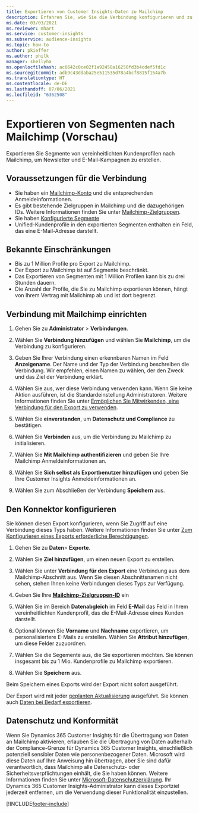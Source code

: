 ```yaml
---
title: Exportieren von Customer Insights-Daten zu Mailchimp
description: Erfahren Sie, wie Sie die Verbindung konfigurieren und zu Mailchimp exportieren.
ms.date: 03/03/2021
ms.reviewer: mhart
ms.service: customer-insights
ms.subservice: audience-insights
ms.topic: how-to
author: pkieffer
ms.author: philk
manager: shellyha
ms.openlocfilehash: ac6642c0ce02f1a92458a16250fd3b4cdef5fd1c
ms.sourcegitcommit: adb9c43ddaba25e511535d78a4bcf8815f154a7b
ms.translationtype: HT
ms.contentlocale: de-DE
ms.lasthandoff: 07/06/2021
ms.locfileid: "6362508"
---
```

# <a name="export-segments-to-mailchimp-preview"></a>Exportieren von Segmenten nach Mailchimp (Vorschau)

Exportieren Sie Segmente von vereinheitlichten Kundenprofilen nach Mailchimp, um Newsletter und E-Mail-Kampagnen zu erstellen.

## <a name="prerequisites-for-connection"></a>Voraussetzungen für die Verbindung

-   Sie haben ein [Mailchimp-Konto](https://mailchimp.com/) und die entsprechenden Anmeldeinformationen.
-   Es gibt bestehende Zielgruppen in Mailchimp und die dazugehörigen IDs. Weitere Informationen finden Sie unter [Mailchimp-Zielgruppen](https://mailchimp.com/help/create-audience/).
-   Sie haben [Konfigurierte Segmente](segments.md)
-   Unified-Kundenprofile in den exportierten Segmenten enthalten ein Feld, das eine E-Mail-Adresse darstellt.

## <a name="known-limitations"></a>Bekannte Einschränkungen

- Bis zu 1 Million Profile pro Export zu Mailchimp.
- Der Export zu Mailchimp ist auf Segmente beschränkt.
- Das Exportieren von Segmenten mit 1 Million Profilen kann bis zu drei Stunden dauern. 
- Die Anzahl der Profile, die Sie zu Mailchimp exportieren können, hängt von Ihrem Vertrag mit Mailchimp ab und ist dort begrenzt.

## <a name="set-up-connection-to-mailchimp"></a>Verbindung mit Mailchimp einrichten

1. Gehen Sie zu **Administrator** > **Verbindungen**.

1. Wählen Sie **Verbindung hinzufügen** und wählen Sie **Mailchimp**, um die Verbindung zu konfigurieren.

1. Geben Sie Ihrer Verbindung einen erkennbaren Namen im Feld **Anzeigename**. Der Name und der Typ der Verbindung beschreiben die Verbindung. Wir empfehlen, einen Namen zu wählen, der den Zweck und das Ziel der Verbindung erklärt.

1. Wählen Sie aus, wer diese Verbindung verwenden kann. Wenn Sie keine Aktion ausführen, ist die Standardeinstellung Administratoren. Weitere Informationen finden Sie unter [Ermöglichen Sie Mitwirkenden, eine Verbindung für den Export zu verwenden](connections.md#allow-contributors-to-use-a-connection-for-exports).

1. Wählen Sie **einverstanden**, um **Datenschutz und Compliance** zu bestätigen.

1. Wählen Sie **Verbinden** aus, um die Verbindung zu Mailchimp zu initialisieren.

1. Wählen Sie **Mit Mailchimp authentifizieren** und geben Sie Ihre Mailchimp Anmeldeinformationen an.

1. Wählen Sie **Sich selbst als Exportbenutzer hinzufügen** und geben Sie Ihre Customer Insights Anmeldeinformationen an.

1. Wählen Sie zum Abschließen der Verbindung **Speichern** aus. 

## <a name="configure-the-connector"></a>Den Konnektor konfigurieren

Sie können diesen Export konfigurieren, wenn Sie Zugriff auf eine Verbindung dieses Typs haben. Weitere Informationen finden Sie unter [Zum Konfigurieren eines Exports erforderliche Berechtigungen](export-destinations.md#set-up-a-new-export).

1. Gehen Sie zu **Daten**> **Exporte**.

1. Wählen Sie **Ziel hinzufügen**, um einen neuen Export zu erstellen.

1. Wählen Sie unter **Verbindung für den Export** eine Verbindung aus dem Mailchimp-Abschnitt aus. Wenn Sie diesen Abschnittsnamen nicht sehen, stehen Ihnen keine Verbindungen dieses Typs zur Verfügung.

1. Geben Sie Ihre **[Mailchimp-Zielgruppen-ID](https://mailchimp.com/help/find-audience-id/)** ein

3. Wählen Sie im Bereich **Datenabgleich** im Feld **E-Mail** das Feld in Ihrem vereinheitlichten Kundenprofil, das die E-Mail-Adresse eines Kunden darstellt. 

1. Optional können Sie **Vorname** und **Nachname** exportieren, um personalisiertere E-Mails zu erstellen. Wählen Sie **Attribut hinzufügen**, um diese Felder zuzuordnen.

1. Wählen Sie die Segemente aus, die Sie exportieren möchten. Sie können insgesamt bis zu 1 Mio. Kundenprofile zu Mailchimp exportieren.

1. Wählen Sie **Speichern** aus.

Beim Speichern eines Exports wird der Export nicht sofort ausgeführt.

Der Export wird mit jeder [geplanten Aktualisierung](system.md#schedule-tab) ausgeführt. Sie können auch [Daten bei Bedarf exportieren](export-destinations.md#run-exports-on-demand). 

## <a name="data-privacy-and-compliance"></a>Datenschutz und Konformität

Wenn Sie Dynamics 365 Customer Insights für die Übertragung von Daten an Mailchimp aktivieren, erlauben Sie die Übertragung von Daten außerhalb der Compliance-Grenze für Dynamics 365 Customer Insights, einschließlich potenziell sensibler Daten wie personenbezogener Daten. Microsoft wird diese Daten auf Ihre Anweisung hin übertragen, aber Sie sind dafür verantwortlich, dass Mailchimp alle Datenschutz- oder Sicherheitsverpflichtungen einhält, die Sie haben können. Weitere Informationen finden Sie unter [Microsoft-Datenschutzerklärung](https://go.microsoft.com/fwlink/?linkid=396732).
Ihr Dynamics 365 Customer Insights-Administrator kann dieses Exportziel jederzeit entfernen, um die Verwendung dieser Funktionalität einzustellen.

[!INCLUDE[footer-include](../includes/footer-banner.md)]
